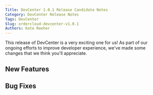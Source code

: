 ```yaml
---
Title: DevCenter 1.0.1 Release Candidate Notes
Category: DevCenter Release Notes
Tags: DevCenter
Slug: ordercloud-devcenter-v1.0.1
Authors: Kate Reeher
---
```


This release of DevCenter is a very exciting one for us! As part of our ongoing efforts to improve developer experience, we've made some changes that we think you'll appreciate. 

## New Features

## Bug Fixes

